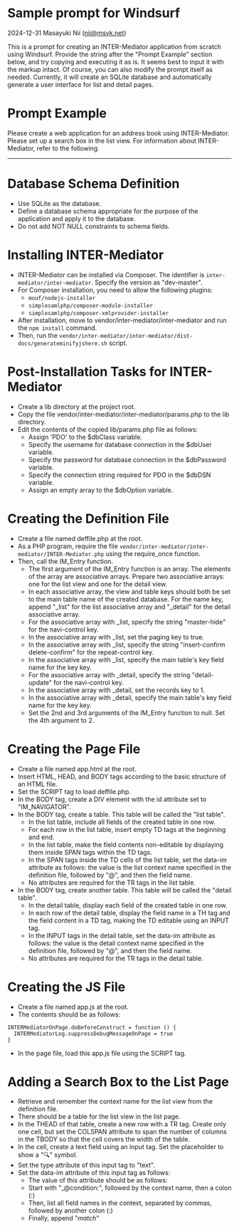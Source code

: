 # Sample prompt for Windsurf

2024-12-31 Masayuki Nii (nii@msyk.net)

This is a prompt for creating an INTER-Mediator application from scratch using Windsurf. Provide the string after the "Prompt Example" section below, and try copying and executing it as is. It seems best to input it with the markup intact. Of course, you can also modify the prompt itself as needed. Currently, it will create an SQLite database and automatically generate a user interface for list and detail pages.

# Prompt Example
Please create a web application for an address book using INTER-Mediator. Please set up a search box in the list view. For information about INTER-Mediator, refer to the following.

---
# Database Schema Definition
- Use SQLite as the database.
- Define a database schema appropriate for the purpose of the application and apply it to the database.
- Do not add NOT NULL constraints to schema fields.

# Installing INTER-Mediator
- INTER-Mediator can be installed via Composer. The identifier is `inter-mediator/inter-mediator`. Specify the version as "dev-master".
- For Composer installation, you need to allow the following plugins:
  - ```mouf/nodejs-installer```
  - ```simplesamlphp/composer-module-installer```
  - ```simplesamlphp/composer-xmlprovider-installer```
- After installation, move to vendor/inter-mediator/inter-mediator and run the ```npm install``` command.
- Then, run the ```vendor/inter-mediator/inter-mediator/dist-docs/generateminifyjshere.sh``` script.

# Post-Installation Tasks for INTER-Mediator
- Create a lib directory at the project root.
- Copy the file vendor/inter-mediator/inter-mediator/params.php to the lib directory.
- Edit the contents of the copied lib/params.php file as follows:
  - Assign 'PDO' to the $dbClass variable.
  - Specify the username for database connection in the $dbUser variable.
  - Specify the password for database connection in the $dbPassword variable.
  - Specify the connection string required for PDO in the $dbDSN variable.
  - Assign an empty array to the $dbOption variable.

# Creating the Definition File
- Create a file named deffile.php at the root.
- As a PHP program, require the file `vendor/inter-mediator/inter-mediator/INTER-Mediator.php` using the require_once function.
- Then, call the IM_Entry function.
  - The first argument of the IM_Entry function is an array. The elements of the array are associative arrays. Prepare two associative arrays: one for the list view and one for the detail view.
  - In each associative array, the view and table keys should both be set to the main table name of the created database. For the name key, append "_list" for the list associative array and "_detail" for the detail associative array.
  - For the associative array with _list, specify the string "master-hide" for the navi-control key.
  - In the associative array with _list, set the paging key to true.
  - In the associative array with _list, specify the string "insert-confirm delete-confirm" for the repeat-control key.
  - In the associative array with _list, specify the main table's key field name for the key key.
  - For the associative array with _detail, specify the string "detail-update" for the navi-control key.
  - In the associative array with _detail, set the records key to 1.
  - In the associative array with _detail, specify the main table's key field name for the key key.
  - Set the 2nd and 3rd arguments of the IM_Entry function to null. Set the 4th argument to 2.

# Creating the Page File
- Create a file named app.html at the root.
- Insert HTML, HEAD, and BODY tags according to the basic structure of an HTML file.
- Set the SCRIPT tag to load deffile.php.
- In the BODY tag, create a DIV element with the id attribute set to "IM_NAVIGATOR".
- In the BODY tag, create a table. This table will be called the "list table".
  - In the list table, include all fields of the created table in one row.
  - For each row in the list table, insert empty TD tags at the beginning and end.
  - In the list table, make the field contents non-editable by displaying them inside SPAN tags within the TD tags.
  - In the SPAN tags inside the TD cells of the list table, set the data-im attribute as follows: the value is the list context name specified in the definition file, followed by "@", and then the field name.
  - No attributes are required for the TR tags in the list table.
- In the BODY tag, create another table. This table will be called the "detail table".
  - In the detail table, display each field of the created table in one row.
  - In each row of the detail table, display the field name in a TH tag and the field content in a TD tag, making the TD editable using an INPUT tag.
  - In the INPUT tags in the detail table, set the data-im attribute as follows: the value is the detail context name specified in the definition file, followed by "@", and then the field name.
  - No attributes are required for the TR tags in the detail table.

# Creating the JS File
- Create a file named app.js at the root.
- The contents should be as follows:
```
INTERMediatorOnPage.doBeforeConstruct = function () {
  INTERMediatorLog.suppressDebugMessageOnPage = true
}
```
- In the page file, load this app.js file using the SCRIPT tag.

# Adding a Search Box to the List Page
- Retrieve and remember the context name for the list view from the definition file.
- There should be a table for the list view in the list page.
- In the THEAD of that table, create a new row with a TR tag. Create only one cell, but set the COLSPAN attribute to span the number of columns in the TBODY so that the cell covers the width of the table.
- In the cell, create a text field using an input tag. Set the placeholder to show a "🔍" symbol.
- Set the type attribute of this input tag to "text".
- Set the data-im attribute of this input tag as follows:
  - The value of this attribute should be as follows:
  - Start with "_@condition:", followed by the context name, then a colon (:)
  - Then, list all field names in the context, separated by commas, followed by another colon (:)
  - Finally, append "*match*"
